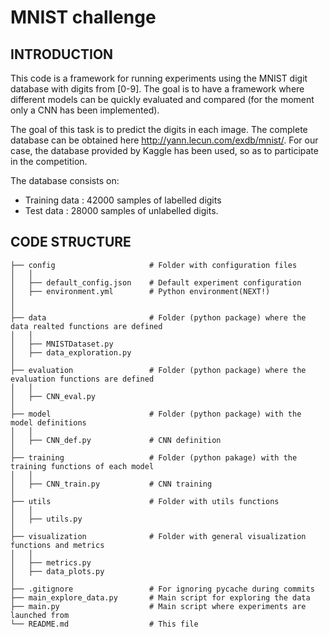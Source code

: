 # MNIST challenge 
## INTRODUCTION

This code is a framework for running experiments using the MNIST digit database with
digits from [0-9]. The goal is to have a framework where different models can be quickly 
evaluated and compared (for the moment only a CNN has been implemented).

The goal of this task is to predict the digits in each image. The complete database 
can be obtained here http://yann.lecun.com/exdb/mnist/. For our case, the database
provided by Kaggle has been used, so as to participate in the competition.

The database consists on:
- Training data : 42000 samples of labelled digits
- Test data     : 28000 samples of unlabelled digits. 

## CODE STRUCTURE

    ├── config                     # Folder with configuration files
    │   │                  
    │   ├── default_config.json    # Default experiment configuration          
    │   ├── environment.yml        # Python environment(NEXT!)
    │
    │
    ├── data                       # Folder (python package) where the data realted functions are defined
    │   │
    │   ├── MNISTDataset.py
    │   ├── data_exploration.py     
    │
    ├── evaluation                 # Folder (python package) where the evaluation functions are defined
    │   │
    │   ├── CNN_eval.py
    │
    ├── model                      # Folder (python package) with the model definitions
    │   │
    │   ├── CNN_def.py             # CNN definition
    │
    ├── training                   # Folder (python pakage) with the training functions of each model
    │   │
    │   ├── CNN_train.py           # CNN training
    │
    ├── utils                      # Folder with utils functions
    │   │
    │   ├── utils.py
    │
    ├── visualization              # Folder with general visualization functions and metrics
    │   │
    │   ├── metrics.py
    │   ├── data_plots.py
    │
    ├── .gitignore                 # For ignoring pycache during commits
    ├── main_explore_data.py       # Main script for exploring the data
    ├── main.py                    # Main script where experiments are launched from
    └── README.md                  # This file
    
    
    
    